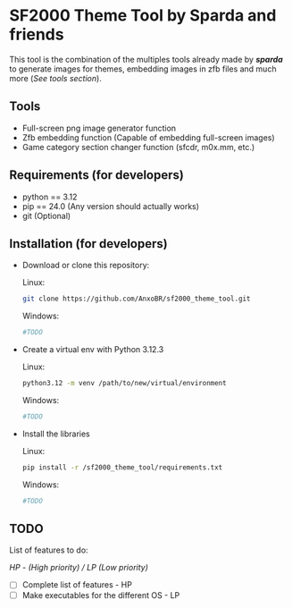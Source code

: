 # SF2000 Theme Tool by Sparda and friends

This tool is the combination of the multiples tools already made by ***sparda*** to generate images for themes, embedding images in zfb files and much more (*See tools section*).

## Tools

- Full-screen png image generator function
- Zfb embedding function (Capable of embedding full-screen images)
- Game category section changer function (sfcdr, m0x.mm, etc.)

## Requirements (for developers)

- python == 3.12
- pip == 24.0 (Any version should actually works)
- git (Optional)

## Installation (for developers)

- Download or clone this repository:

    Linux:
    ```bash
    git clone https://github.com/AnxoBR/sf2000_theme_tool.git
    ```
    
    Windows:
    ```bash
    #TODO
    ```

- Create a virtual env with Python 3.12.3 

    Linux:
    ```bash
    python3.12 -m venv /path/to/new/virtual/environment
    ```
    
    Windows:
    ```bash
    #TODO
    ```
- Install the libraries

    Linux:
    ```bash
    pip install -r /sf2000_theme_tool/requirements.txt
    ```

    Windows:
    ```bash
    #TODO
    ```

## TODO

List of features to do:

*HP - (High priority) / LP (Low priority)*

- [ ] Complete list of features - HP
- [ ] Make executables for the different OS - LP